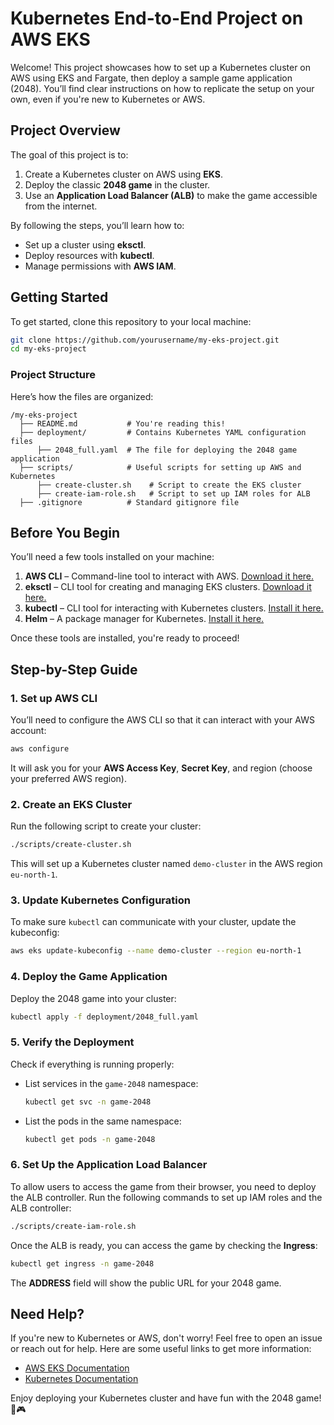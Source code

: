 # **Kubernetes End-to-End Project on AWS EKS**

Welcome! This project showcases how to set up a Kubernetes cluster on AWS using EKS and Fargate, then deploy a sample game application (2048). You’ll find clear instructions on how to replicate the setup on your own, even if you're new to Kubernetes or AWS.

## **Project Overview**
The goal of this project is to:
1. Create a Kubernetes cluster on AWS using **EKS**.
2. Deploy the classic **2048 game** in the cluster.
3. Use an **Application Load Balancer (ALB)** to make the game accessible from the internet.

By following the steps, you’ll learn how to:
- Set up a cluster using **eksctl**.
- Deploy resources with **kubectl**.
- Manage permissions with **AWS IAM**.

## **Getting Started**
To get started, clone this repository to your local machine:
```bash
git clone https://github.com/yourusername/my-eks-project.git
cd my-eks-project
```

### **Project Structure**
Here’s how the files are organized:
```
/my-eks-project
  ├── README.md           # You're reading this!
  ├── deployment/         # Contains Kubernetes YAML configuration files
      ├── 2048_full.yaml  # The file for deploying the 2048 game application
  ├── scripts/            # Useful scripts for setting up AWS and Kubernetes
      ├── create-cluster.sh    # Script to create the EKS cluster
      ├── create-iam-role.sh   # Script to set up IAM roles for ALB
  ├── .gitignore          # Standard gitignore file
```

## **Before You Begin**
You’ll need a few tools installed on your machine:
1. **AWS CLI** – Command-line tool to interact with AWS. [Download it here.](https://aws.amazon.com/cli/)
2. **eksctl** – CLI tool for creating and managing EKS clusters. [Download it here.](https://eksctl.io/)
3. **kubectl** – CLI tool for interacting with Kubernetes clusters. [Install it here.](https://kubernetes.io/docs/tasks/tools/)
4. **Helm** – A package manager for Kubernetes. [Install it here.](https://helm.sh/docs/intro/install/)

Once these tools are installed, you're ready to proceed!

## **Step-by-Step Guide**

### 1. **Set up AWS CLI**
You’ll need to configure the AWS CLI so that it can interact with your AWS account:
```bash
aws configure
```
It will ask you for your **AWS Access Key**, **Secret Key**, and region (choose your preferred AWS region).

### 2. **Create an EKS Cluster**
Run the following script to create your cluster:
```bash
./scripts/create-cluster.sh
```
This will set up a Kubernetes cluster named `demo-cluster` in the AWS region `eu-north-1`.

### 3. **Update Kubernetes Configuration**
To make sure `kubectl` can communicate with your cluster, update the kubeconfig:
```bash
aws eks update-kubeconfig --name demo-cluster --region eu-north-1
```

### 4. **Deploy the Game Application**
Deploy the 2048 game into your cluster:
```bash
kubectl apply -f deployment/2048_full.yaml
```

### 5. **Verify the Deployment**
Check if everything is running properly:

- List services in the `game-2048` namespace:
  ```bash
  kubectl get svc -n game-2048
  ```

- List the pods in the same namespace:
  ```bash
  kubectl get pods -n game-2048
  ```

### 6. **Set Up the Application Load Balancer**
To allow users to access the game from their browser, you need to deploy the ALB controller. Run the following commands to set up IAM roles and the ALB controller:

```bash
./scripts/create-iam-role.sh
```

Once the ALB is ready, you can access the game by checking the **Ingress**:
```bash
kubectl get ingress -n game-2048
```
The **ADDRESS** field will show the public URL for your 2048 game.

## **Need Help?**
If you're new to Kubernetes or AWS, don't worry! Feel free to open an issue or reach out for help. Here are some useful links to get more information:
- [AWS EKS Documentation](https://docs.aws.amazon.com/eks/)
- [Kubernetes Documentation](https://kubernetes.io/docs/home/)

Enjoy deploying your Kubernetes cluster and have fun with the 2048 game! 🚀🎮
